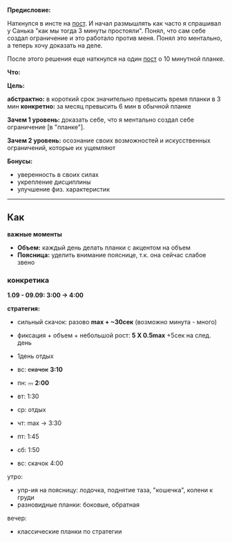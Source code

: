 **Предисловие:**

Наткнулся в инсте на [пост](https://www.instagram.com/p/BYSW4EOFRgm/?taken-by=financeoleg). И начал размышлять как часто я спрашивал у Санька "как мы тогда 3 минуты простояли". Понял, что сам себе создал ограничение и это работало против меня. Понял это ментально, а теперь хочу доказать на деле.

После этого решения еще наткнулся на один [пост](https://vk.com/chaparyanchik?w=wall2728899_7110%2Fall) о 10 минутной планке. 

**Что:**

**Цель:** 

**абстрактно:** в короткий срок значительно превысить время планки в 3 мин
**конкретно:** за месяц превысить 6 мин в обычной планке

**Зачем 1 уровень:** доказать себе, что я ментально создал себе ограничение [в "планке"].

**Зачем 2 уровень:** осознание своих возможностей и искусственных ограничений, которые их ущемляют
 
**Бонусы:**

- уверенность в своих силах
- укрепление дисциплины
- улучшение физ. характеристик

---

## Как

**важные моменты**

- **Объем:** каждый день делать планки с акцентом на объем
- **Поясница:** уделить внимание пояснице, т.к. она сейчас слабое звено

### конкретика

**1.09 - 09.09: 3:00 -> 4:00**

**стратегия:** 

- сильный скачок: разово **max + ~30сек** (возможно минута - много)
- фиксация + объем + небольшой рост: **5 Х 0.5max** +5сек на след. день
- 1день отдых

- вс: ~~скачок~~ **3:10**
- пн: ~~...~~ **2:00**
- вт: 1:30
- ср: отдых
- чт: max -> 3:30
- пт: 1:45
- сб: 1:50
- вс: скачок 4:00

утро:

- упр-ия на поясницу: лодочка, поднятие таза, "кошечка", колени к груди
- разновидные планки: боковые, обратная

вечер:

- классические планки по стратегии

